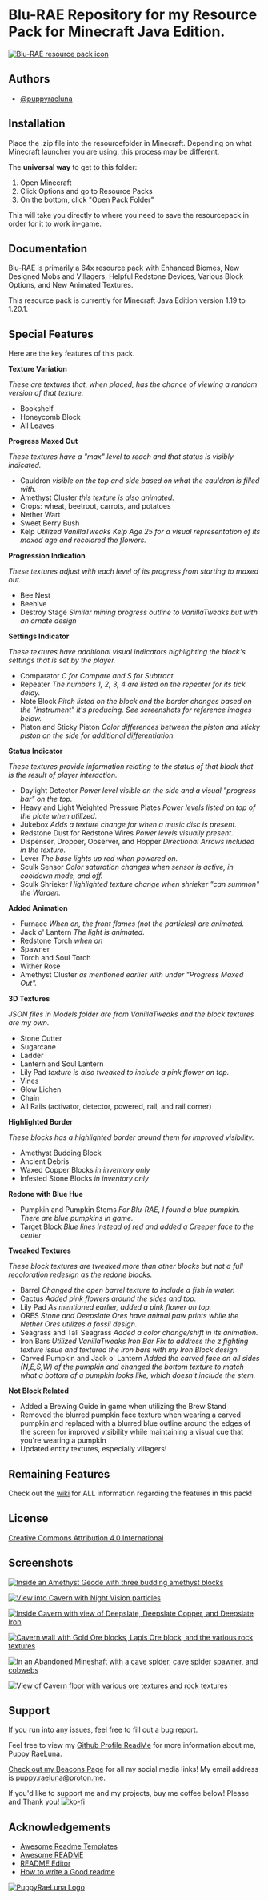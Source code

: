 ﻿
# **Blu-RAE** Repository for my Resource Pack for Minecraft Java Edition.

[![Blu-RAE resource pack icon](https://i.postimg.cc/bYn7ZKVQ/pack-icon-512.png)](https://postimg.cc/yWVQ5rHd)

## Authors

- [@puppyraeluna](https://github.com/puppyraeluna)


## Installation

Place the .zip file into the resourcefolder in Minecraft. Depending on what Minecraft launcher you are using, this process may be different.

The **universal way** to get to this folder:
1. Open Minecraft
2. Click Options and go to Resource Packs
3. On the bottom, click "Open Pack Folder"

This will take you directly to where you need to save the resourcepack in order for it to work in-game.
    
## Documentation

Blu-RAE is primarily a 64x resource pack with Enhanced Biomes, New Designed Mobs and Villagers, Helpful Redstone 
Devices, Various Block Options, and New Animated Textures.

This resource pack is currently for Minecraft Java Edition version 1.19 to 1.20.1.

## Special Features

Here are the key features of this pack.

**Texture Variation**

*These are textures that, when placed, has the chance of viewing a random version of that texture.*

- Bookshelf
- Honeycomb Block
- All Leaves

**Progress Maxed Out**

*These textures have a "max" level to reach and that status is visibly indicated.*

- Cauldron *visible on the top and side based on what the cauldron is filled with.*
- Amethyst Cluster *this texture is also animated.*
- Crops: wheat, beetroot, carrots, and potatoes
- Nether Wart
- Sweet Berry Bush
- Kelp *Utilized VanillaTweaks Kelp Age 25 for a visual representation of its maxed age and recolored the flowers.*

**Progression Indication**

*These textures adjust with each level of its progress from starting to maxed out.*

- Bee Nest
- Beehive
- Destroy Stage *Similar mining progress outline to VanillaTweaks but with an ornate design*

**Settings Indicator**

*These textures have additional visual indicators highlighting the block's settings that is set by the player.*

- Comparator *C for Compare and S for Subtract.*
- Repeater *The numbers 1, 2, 3, 4 are listed on the repeater for its tick delay.*
- Note Block *Pitch listed on the block and the border changes based on the "instrument" it's producing. See screenshots for reference images below.*
- Piston and Sticky Piston *Color differences between the piston and sticky piston on the side for additional differentiation.*

**Status Indicator**

*These textures provide information relating to the status of that block that is the result of player interaction.*

- Daylight Detector *Power level visible on the side and a visual "progress bar" on the top.*
- Heavy and Light Weighted Pressure Plates *Power levels listed on top of the plate when utilized.*
- Jukebox *Adds a texture change for when a music disc is present.*
- Redstone Dust for Redstone Wires *Power levels visually present.*
- Dispenser, Dropper, Observer, and Hopper *Directional Arrows included in the texture.*
- Lever *The base lights up red when powered on.*
- Sculk Sensor *Color saturation changes when sensor is active, in cooldown mode, and off.*
- Sculk Shrieker *Highlighted texture change when shrieker "can summon" the Warden.*

**Added Animation**

- Furnace *When on, the front flames (not the particles) are animated.*
- Jack o' Lantern *The light is animated.*
- Redstone Torch *when on*
- Spawner
- Torch and Soul Torch
- Wither Rose
- Amethyst Cluster *as mentioned earlier with under "Progress Maxed Out".*

**3D Textures**

*JSON files in Models folder are from VanillaTweaks and the block textures are my own.*

- Stone Cutter
- Sugarcane
- Ladder
- Lantern and Soul Lantern
- Lily Pad *texture is also tweaked to include a pink flower on top.*
- Vines
- Glow Lichen
- Chain
- All Rails (activator, detector, powered, rail, and rail corner)

**Highlighted Border**

*These blocks has a highlighted border around them for improved visibility.*

- Amethyst Budding Block
- Ancient Debris
- Waxed Copper Blocks *in inventory only*
- Infested Stone Blocks *in inventory only*

**Redone with Blue Hue**

- Pumpkin and Pumpkin Stems *For Blu-RAE, I found a blue pumpkin. There are blue pumpkins in game.*
- Target Block *Blue lines instead of red and added a Creeper face to the center*

**Tweaked Textures**

*These block textures are tweaked more than other blocks but not a full recoloration redesign as the redone blocks.*

- Barrel *Changed the open barrel texture to include a fish in water.*
- Cactus *Added pink flowers around the sides and top.*
- Lily Pad *As mentioned earlier, added a pink flower on top.*
- ORES *Stone and Deepslate Ores have animal paw prints while the Nether Ores utilizes a fossil design.*
- Seagrass and Tall Seagrass *Added a color change/shift in its animation.*
- Iron Bars *Utilized VanillaTweaks Iron Bar Fix to address the z fighting texture issue and textured the iron bars with my Iron Block design.*
- Carved Pumpkin and Jack o' Lantern *Added the carved face on all sides (N,E,S,W) of the pumpkin and changed the bottom texture to match what a bottom of a pumpkin looks like, which doesn't include the stem.*

**Not Block Related**

- Added a Brewing Guide in game when utilizing the Brew Stand
- Removed the blurred pumpkin face texture when wearing a carved pumpkin and replaced with a blurred blue outline around the edges of the screen for improved visibility while maintaining a visual cue that you're wearing a pumpkin
- Updated entity textures, especially villagers!


## Remaining Features

Check out the [wiki](https://github.com/puppyraeluna/blu-rae/wiki) for ALL information regarding the features in this pack!


## License

[Creative Commons Attribution 4.0 International](https://choosealicense.com/licenses/cc-by-4.0/)


## Screenshots

[![Inside an Amethyst Geode with three budding amethyst blocks](https://i.postimg.cc/SKpvf7LJ/2022-12-22-09-46-26.png)](https://postimg.cc/WdX82ZHv)

[![View into Cavern with Night Vision particles](https://i.postimg.cc/Xvzy0x2v/2022-12-22-09-38-57.png)](https://postimg.cc/CZbKGCpy)

[![Inside Cavern with view of Deepslate, Deepslate Copper, and Deepslate Iron](https://i.postimg.cc/DyrsbrzC/2022-12-22-09-39-30.png)](https://postimg.cc/F7K1MJ3c)

[![Cavern wall with Gold Ore blocks, Lapis Ore block, and the various rock textures](https://i.postimg.cc/GpV9ft28/2022-12-22-09-39-35.png)](https://postimg.cc/sBPVQV5s)

[![In an Abandoned Mineshaft with a cave spider, cave spider spawner, and cobwebs](https://i.postimg.cc/ZnZYkdhR/2022-12-22-09-42-11.png)](https://postimg.cc/qhbHygqV)

[![View of Cavern floor with various ore textures and rock textures](https://i.postimg.cc/fTpFJhJ7/2022-12-22-09-43-08.png)](https://postimg.cc/vc7XNk7D)


## Support

If you run into any issues, feel free to fill out a [bug report](https://github.com/puppyraeluna/blu-rae/issues).

Feel free to view my [Github Profile ReadMe](https://github.com/puppyraeluna/puppyraeluna#readme) for more information about me, Puppy RaeLuna.

[Check out my Beacons Page](https://beacons.ai/puppyraeluna/) for all my social media links! My email address is puppy.raeluna@proton.me.

If you'd like to support me and my projects, buy me coffee below! Please and Thank you!
[![ko-fi](https://ko-fi.com/img/githubbutton_sm.svg)](https://ko-fi.com/T6T3E9I76)


## Acknowledgements

 - [Awesome Readme Templates](https://awesomeopensource.com/project/elangosundar/awesome-README-templates)
 - [Awesome README](https://github.com/matiassingers/awesome-readme)
 - [README Editor](https://readme.so/)
 - [How to write a Good readme](https://bulldogjob.com/news/449-how-to-write-a-good-readme-for-your-github-project)

[![PuppyRaeLuna Logo](https://i.postimg.cc/52QLJS2N/logo-2-0.png)](https://postimg.cc/NKY57TXW)
